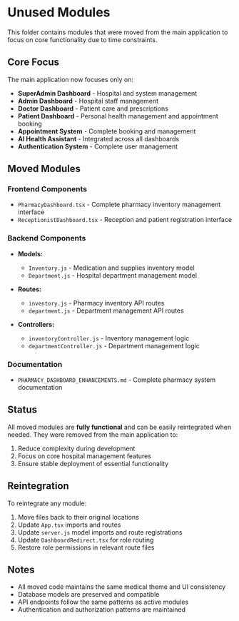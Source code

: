 # Unused Modules

This folder contains modules that were moved from the main application to focus on core functionality due to time constraints.

## Core Focus
The main application now focuses only on:
- **SuperAdmin Dashboard** - Hospital and system management
- **Admin Dashboard** - Hospital staff management
- **Doctor Dashboard** - Patient care and prescriptions
- **Patient Dashboard** - Personal health management and appointment booking
- **Appointment System** - Complete booking and management
- **AI Health Assistant** - Integrated across all dashboards
- **Authentication System** - Complete user management

## Moved Modules

### Frontend Components
- `PharmacyDashboard.tsx` - Complete pharmacy inventory management interface
- `ReceptionistDashboard.tsx` - Reception and patient registration interface

### Backend Components
- **Models:**
  - `Inventory.js` - Medication and supplies inventory model
  - `Department.js` - Hospital department management model

- **Routes:**
  - `inventory.js` - Pharmacy inventory API routes
  - `department.js` - Department management API routes

- **Controllers:**
  - `inventoryController.js` - Inventory management logic
  - `departmentController.js` - Department management logic

### Documentation
- `PHARMACY_DASHBOARD_ENHANCEMENTS.md` - Complete pharmacy system documentation

## Status
All moved modules are **fully functional** and can be easily reintegrated when needed. They were removed from the main application to:
1. Reduce complexity during development
2. Focus on core hospital management features
3. Ensure stable deployment of essential functionality

## Reintegration
To reintegrate any module:
1. Move files back to their original locations
2. Update `App.tsx` imports and routes
3. Update `server.js` model imports and route registrations
4. Update `DashboardRedirect.tsx` for role routing
5. Restore role permissions in relevant route files

## Notes
- All moved code maintains the same medical theme and UI consistency
- Database models are preserved and compatible
- API endpoints follow the same patterns as active modules
- Authentication and authorization patterns are maintained
